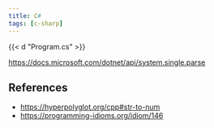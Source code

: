 ```yaml
---
title: C#
tags: [c-sharp]
---
```


{{< d "Program.cs" >}}

<https://docs.microsoft.com/dotnet/api/system.single.parse>

## References

- <https://hyperpolyglot.org/cpp#str-to-num>
- <https://programming-idioms.org/idiom/146>
